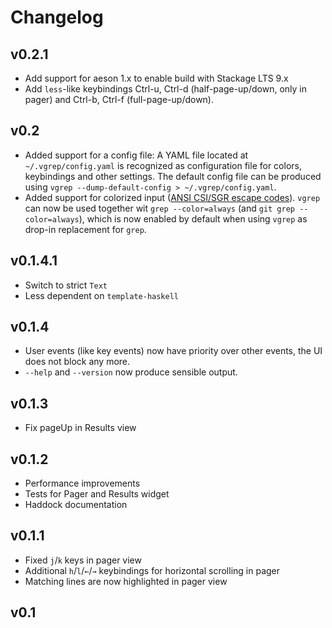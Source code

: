Changelog
=========

## v0.2.1

* Add support for aeson 1.x to enable build with Stackage LTS 9.x
* Add `less`-like keybindings Ctrl-u, Ctrl-d (half-page-up/down, only in pager)
  and Ctrl-b, Ctrl-f (full-page-up/down).

## v0.2

* Added support for a config file:
  A YAML file located at `~/.vgrep/config.yaml` is recognized as configuration
  file for colors, keybindings and other settings. The default config file can
  be produced using `vgrep --dump-default-config > ~/.vgrep/config.yaml`.
* Added support for colorized input
  ([ANSI CSI/SGR escape codes](https://en.wikipedia.org/wiki/ANSI_escape_code#graphics)).
  `vgrep` can now be used together wit `grep --color=always` (and `git grep
  --color=always`), which is now enabled by default when using `vgrep` as
  drop-in replacement for `grep`.


## v0.1.4.1

* Switch to strict `Text`
* Less dependent on `template-haskell`


## v0.1.4

* User events (like key events) now have priority over other events, the UI does
  not block any more.
* `--help` and `--version` now produce sensible output.


## v0.1.3

* Fix pageUp in Results view


## v0.1.2

* Performance improvements
* Tests for Pager and Results widget
* Haddock documentation


## v0.1.1

* Fixed `j`/`k` keys in pager view
* Additional `h`/`l`/`←`/`→` keybindings for horizontal scrolling in pager
* Matching lines are now highlighted in pager view


## v0.1
